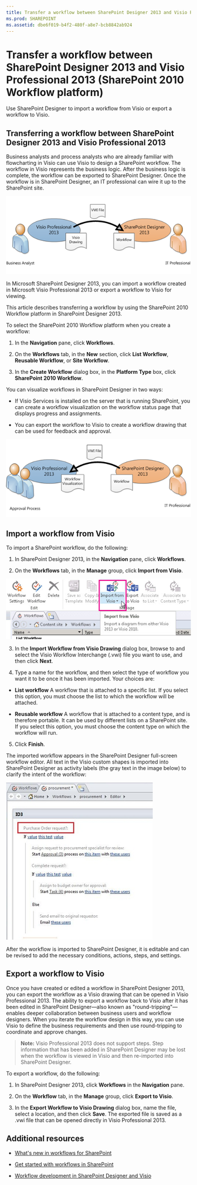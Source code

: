 ```yaml
---
title: Transfer a workflow between SharePoint Designer 2013 and Visio Professional 2013 (SharePoint 2010 Workflow platform)
ms.prod: SHAREPOINT
ms.assetid: dbe6f019-b4f2-480f-a8e7-bcb8842ab924
---
```



# Transfer a workflow between SharePoint Designer 2013 and Visio Professional 2013 (SharePoint 2010 Workflow platform)
Use SharePoint Designer to import a workflow from Visio or export a workflow to Visio.
## Transferring a workflow between SharePoint Designer 2013 and Visio Professional 2013
<a name="section1"> </a>

Business analysts and process analysts who are already familiar with flowcharting in Visio can use Visio to design a SharePoint workflow. The workflow in Visio represents the business logic. After the business logic is complete, the workflow can be exported to SharePoint Designer. Once the workflow is in SharePoint Designer, an IT professional can wire it up to the SharePoint site.
  
    
    

  
    
    
![Translate business logic to workflow rules](../../images/spd15-wf-importFromVisio.png)
  
    
    
In Microsoft SharePoint Designer 2013, you can import a workflow created in Microsoft Visio Professional 2013 or export a workflow to Visio for viewing. 
  
    
    
This article describes transferring a workflow by using the SharePoint 2010 Workflow platform in SharePoint Designer 2013.
  
    
    
To select the SharePoint 2010 Workflow platform when you create a workflow:
  
    
    

  
    
    

1. In the **Navigation** pane, click **Workflows**.
    
  
2. On the **Workflows** tab, in the **New** section, click **List Workflow**, **Reusable Workflow**, or **Site Workflow**.
    
  
3. In the **Create Workflow** dialog box, in the **Platform Type** box, click **SharePoint 2010 Workflow**.
    
  
You can visualize workflows in SharePoint Designer in two ways:
  
    
    

- If Visio Services is installed on the server that is running SharePoint, you can create a workflow visualization on the workflow status page that displays progress and assignments.
    
  
- You can export the workflow to Visio to create a workflow drawing that can be used for feedback and approval.
    
  

  
    
    
![Workflow diagrams can be exported to Visio](../../images/spd15-wf-exportToVisio.png)
  
    
    

  
    
    

  
    
    

## Import a workflow from Visio
<a name="section2"> </a>

To import a SharePoint workflow, do the following:
  
    
    

1. In SharePoint Designer 2013, in the **Navigation** pane, click **Workflows**.
    
  
2. On the **Workflows** tab, in the **Manage** group, click **Import from Visio**.
    
  ![Import workflow](../../images/spd15-ImportFromVisio.JPG)
  

  

  
3. In the **Import Workflow from Visio Drawing** dialog box, browse to and select the Visio Workflow Interchange (.vwi) file you want to use, and then click **Next**.
    
  
4. Type a name for the workflow, and then select the type of workflow you want it to be once it has been imported. Your choices are:
    
  - **List workflow** A workflow that is attached to a specific list. If you select this option, you must choose the list to which the workflow will be attached.
    
  
  - **Reusable workflow** A workflow that is attached to a content type, and is therefore portable. It can be used by different lists on a SharePoint site. If you select this option, you must choose the content type on which the workflow will run.
    
  
5. Click **Finish**.
    
  
The imported workflow appears in the SharePoint Designer full-screen workflow editor. All text in the Visio custom shapes is imported into SharePoint Designer as activity labels (the gray text in the image below) to clarify the intent of the workflow:
  
    
    

  
    
    
![Imported workflow](../../images/spd15-wf-PO.JPG)
  
    
    
After the workflow is imported to SharePoint Designer, it is editable and can be revised to add the necessary conditions, actions, steps, and settings. 
  
    
    

## Export a workflow to Visio
<a name="section3"> </a>

Once you have created or edited a workflow in SharePoint Designer 2013, you can export the workflow as a Visio drawing that can be opened in Visio Professional 2013. The ability to export a workflow back to Visio after it has been edited in SharePoint Designer—also known as "round-tripping"—enables deeper collaboration between business users and workflow designers. When you iterate the workflow design in this way, you can use Visio to define the business requirements and then use round-tripping to coordinate and approve changes.
  
    
    

> **Note:**
> Visio Professional 2013 does not support steps. Step information that has been added in SharePoint Designer may be lost when the workflow is viewed in Visio and then re-imported into SharePoint Designer. 
  
    
    

To export a workflow, do the following:
  
    
    

1. In SharePoint Designer 2013, click **Workflows** in the **Navigation** pane.
    
  
2. On the **Workflow** tab, in the **Manage** group, click **Export to Visio**.
    
  
3. In the **Export Workflow to Visio Drawing** dialog box, name the file, select a location, and then click **Save**. The exported file is saved as a .vwi file that can be opened directly in Visio Professional 2013.
    
  

## Additional resources
<a name="bk_addresources"> </a>


-  [What's new in workflows for SharePoint](what-s-new-in-workflows-for-sharepoint.md)
    
  
-  [Get started with workflows in SharePoint](get-started-with-workflows-in-sharepoint.md)
    
  
-  [Workflow development in SharePoint Designer and Visio](workflow-development-in-sharepoint-designer-and-visio.md)
    
  

  
    
    

